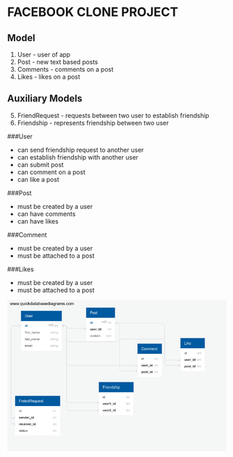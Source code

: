 # FACEBOOK CLONE PROJECT


## Model
1. User - user of app
2. Post - new text based posts
3. Comments - comments on a post
4. Likes - likes on a post

## Auxiliary Models
5. FriendRequest - requests between two user to establish friendship
6. Friendship - represents friendship between two user

###User
- can send friendship request to another user
- can establish friendship with another user
- can submit post
- can comment on a post
- can like a post

###Post
- must be created by a user
- can have comments
- can have likes

###Comment
- must be created by a user
- must be attached to a post

###Likes
- must be created by a user
- must be attached to a post


![Entity Relationship Diagram](./DB%20Diagram.png?raw=true "Entity Relationship Diagram")


